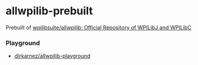 allwpilib-prebuilt
==================
Prebuilt of [wpilibsuite/allwpilib: Official Repository of WPILibJ and WPILibC](https://github.com/wpilibsuite/allwpilib)

### Playground
- [dirkarnez/allwpilib-playground](https://github.com/dirkarnez/allwpilib-playground)